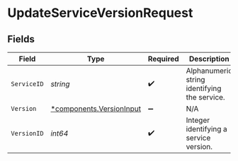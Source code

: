 # UpdateServiceVersionRequest


## Fields

| Field                                                           | Type                                                            | Required                                                        | Description                                                     | Example                                                         |
| --------------------------------------------------------------- | --------------------------------------------------------------- | --------------------------------------------------------------- | --------------------------------------------------------------- | --------------------------------------------------------------- |
| `ServiceID`                                                     | *string*                                                        | :heavy_check_mark:                                              | Alphanumeric string identifying the service.                    | SU1Z0isxPaozGVKXdv0eY                                           |
| `Version`                                                       | [*components.VersionInput](../../models/shared/versioninput.md) | :heavy_minus_sign:                                              | N/A                                                             |                                                                 |
| `VersionID`                                                     | *int64*                                                         | :heavy_check_mark:                                              | Integer identifying a service version.                          | 1                                                               |